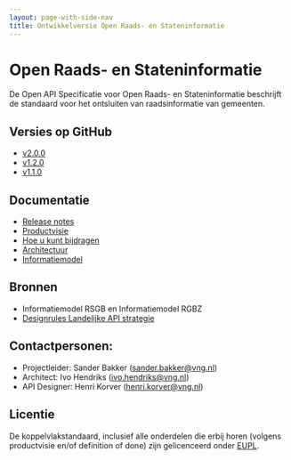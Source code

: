 ```yaml
---
layout: page-with-side-nav
title: Ontwikkelversie Open Raads- en Stateninformatie
---
```



# Open Raads- en Stateninformatie

De Open API Specificatie voor Open Raads- en Stateninformatie beschrijft de standaard voor het ontsluiten van raadsinformatie van gemeenten.

## Versies op GitHub
* [v2.0.0](https://github.com/VNG-Realisatie/ODS-Open-Raadsinformatie/tree/v2.0.0)
* [v1.2.0](https://github.com/VNG-Realisatie/ODS-Open-Raadsinformatie/tree/v1.2.0)
* [v1.1.0](https://github.com/VNG-Realisatie/ODS-Open-Raadsinformatie/tree/v1.1.0)


## Documentatie
* [Release notes](./release_notes.md)
* [Productvisie](./Productvisie.md)
* [Hoe u kunt bijdragen](https://github.com/VNG-Realisatie/ODS-Open-Raadsinformatie/issues)
* [Architectuur](./Architectuur.md) 
* [Informatiemodel](./Informatiemodel)


## Bronnen
* Informatiemodel RSGB en Informatiemodel RGBZ
* [Designrules Landelijke API strategie](https://geonovum.github.io/KP-APIs/API-strategie-algemeen/)

## Contactpersonen:
* Projectleider: Sander Bakker (sander.bakker@vng.nl)
* Architect: Ivo Hendriks (ivo.hendriks@vng.nl)
* API Designer: Henri Korver (henri.korver@vng.nl)

## Licentie
De koppelvlakstandaard, inclusief alle onderdelen die erbij horen (volgens productvisie en/of definition of done) zijn gelicenceerd onder [EUPL](https://eupl.eu/1.2/nl/).
